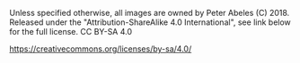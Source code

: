 Unless specified otherwise, all images are owned by Peter Abeles (C) 2018.
Released under the "Attribution-ShareAlike 4.0 International", see link below for the full license. CC BY-SA 4.0

https://creativecommons.org/licenses/by-sa/4.0/


